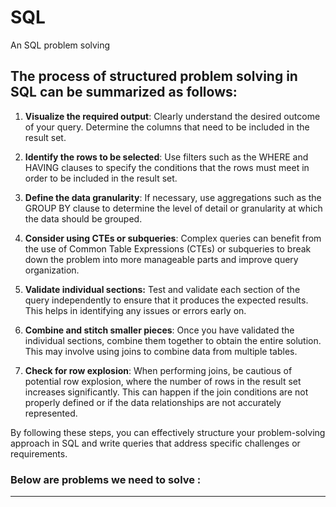 # SQL
An SQL problem solving

## The process of structured problem solving in SQL can be summarized as follows:

1. **Visualize the required output**: Clearly understand the desired outcome of your query. Determine the columns that need to be included in the result set.

2. **Identify the rows to be selected**: Use filters such as the WHERE and HAVING clauses to specify the conditions that the rows must meet in order to be included in the result set.

3. **Define the data granularity**: If necessary, use aggregations such as the GROUP BY clause to determine the level of detail or granularity at which the data should be grouped.

4. **Consider using CTEs or subqueries**: Complex queries can benefit from the use of Common Table Expressions (CTEs) or subqueries to break down the problem into more manageable parts and improve query organization.

5. **Validate individual sections:** Test and validate each section of the query independently to ensure that it produces the expected results. This helps in identifying any issues or errors early on.

6. **Combine and stitch smaller pieces**: Once you have validated the individual sections, combine them together to obtain the entire solution. This may involve using joins to combine data from multiple tables.

7. **Check for row explosion**: When performing joins, be cautious of potential row explosion, where the number of rows in the result set increases significantly. This can happen if the join conditions are not properly defined or if the data relationships are not accurately represented.

By following these steps, you can effectively structure your problem-solving approach in SQL and write queries that address specific challenges or requirements.

### Below are problems we need to solve :
--------------------------------------------------------------
